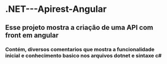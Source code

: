 # .NET---Apirest-Angular

## Esse projeto mostra a criação de uma API com front em angular 
### Contém, diversos comentarios que mostra a funcionalidade inicial e conhecimento basico nos arquivos dotnet e sintaxe c#